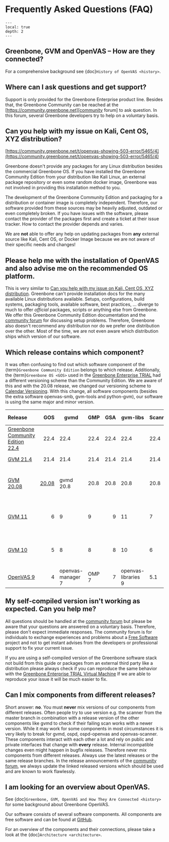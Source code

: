 # Frequently Asked Questions (FAQ)

```{contents}
---
local: true
depth: 2
---
```

## Greenbone, GVM and OpenVAS – How are they connected?

For a comprehensive background see {doc}`History of OpenVAS <history>`.

## Where can I ask questions and get support?

Support is only provided for the Greenbone Enterprise product line.
Besides that, the Greenbone Community can be reached at the [https://community.greenbone.net][community forum]
to ask question. In this forum, several Greenbone developers try to help on a
voluntary basis.

## Can you help with my issue on Kali, Cent OS, XYZ distribution?

[https://community.greenbone.net/t/openvas-showing-503-error/5465/4](https://community.greenbone.net/t/openvas-showing-503-error/5465/4)

Greenbone doesn't provide any packages for any Linux distribution besides the
commercial Greenbone OS. If you have installed the Greenbone Community Edition
from your distribution like Kali Linux, an external package repository
or even some random docker image, Greenbone was not involved in providing this
installation method to you.

The development of the Greenbone Community Edition and packaging for a
distribution or container image is completely independent. Therefore, our
software provided from these sources may be heavily adjusted, outdated or even
completely broken. If you have issues with the software, please contact the
provider of the packages first and create a ticket at their issue tracker. How
to contact the provider depends and varies.

We are **not** able to offer any help on updating packages from **any** external
source like Kali, Cent OS, or Docker Image because we are not aware of their
specific needs and changes!

## Please help me with the installation of OpenVAS and also advise me on the recommended OS platform.

This is very similar to [Can you help with my issue on Kali, Cent OS, XYZ distribution](#can-you-help-with-my-issue-on-kali-cent-os-xyz-distribution).
Greenbone can't provide installation docs for the many available Linux
distributions available. Setups, configurations, build systems, packaging tools,
available software, best practices, ... diverge to much to offer *official*
packages, scripts or anything else from Greenbone. We offer this Greenbone Community Edition
documentation and the [community forum] for discussing setup problems. Therefore,
Greenbone also doesn't recommend any distribution nor do we prefer one
distribution over the other. Most of the time, we are not even aware which
distribution ships which version of our software.

## Which release contains which component?

It was often confusing to find out which software component of the
{term}`Greenbone Community Edition` belongs to which release. Additionally, the
{term}`Greenbone OS <GOS>` used in the [Greenbone Enterprise TRIAL](https://www.greenbone.net/en/testnow/)
had a different versioning scheme than the Community Edition. We are aware of
this and with the 20.08 release, we changed our versioning scheme to
[Calendar Versioning](https://calver.org/). With this change, all software
components (besides the extra software openvas-smb, gvm-tools and python-gvm),
our software is using the same major and minor version.

| Release | GOS | gvmd | GMP | GSA  | gvm-libs | Scanner | Status | Release Date |
|:--------|-------:|---------|--------|--------:|-------------|------------|----------|------------|
| [Greenbone Community Edition 22.4](https://community.greenbone.net/t/greenbone-community-edition-22-4-stable-initial-release-2022-07-25/12638) | 22.4| 22.4 | 22.4 | 22.4 | 22.4 | 22.4| stable | 2022-07-25 |
| [GVM 21.4](https://community.greenbone.net/t/gvm-21-04-stable-initial-release-2021-04-16/8942) | 21.4| 21.4 | 21.4 | 21.4 | 21.4 | 21.4| oldstable | 2021-04-16 |
| [GVM 20.08](https://community.greenbone.net/t/gvm-20-08-stable-initial-release-2020-08-12/6312) | [20.08](https://community.greenbone.net/t/greenbone-os-20-08-0-released/6535) | gvmd 20.8 | 20.8 | 20.8 | 20.8 | 20.8| end-of-life (since 2021-12-02) | 2020-08-12 |
| [GVM 11](https://community.greenbone.net/t/gvm-11-stable-initial-release-2019-10-14/3674) | 6 |  9 | 9 | 9 | 11 | 7 | end-of-life (since 2020-12-31) | 2019-10-14 |
| [GVM 10](https://community.greenbone.net/t/gvm-10-old-stable-initial-release-2019-04-05/208) | 5 | 8 | 8 |8 | 10 | 6 | end-of-life (since 2020-13-31) | 2019-04-05 |
| [OpenVAS  9](https://community.greenbone.net/t/gvm-9-end-of-life-initial-release-2017-03-07/211) | 4 | openvas-manager 7 | OMP 7 | 7 | openvas-libraries 9 | 5.1 | end-of-life | 2017-03-07 |

## My self-compiled version isn't working as expected. Can you help me?

All questions should be handled at the [community forum]
but please be aware that your questions are answered on a voluntary basis. Therefore,
please don't expect immediate responses. The community forum is for individuals
to exchange experiences and problems about a [Free Software](https://en.wikipedia.org/wiki/Free_software)
project and not to get instant advises from the developers or professional
support to fix your current issue.

If you are using a self-compiled version of the Greenbone software stack not build from this
guide or packages from an external third party like a distribution please always
check if you can reproduce the same behavior with the [Greenbone Enterprise TRIAL Virtual Machine](https://www.greenbone.net/en/testnow/)
If we are able to reproduce your issue it will be much easier to fix.

## Can I mix components from different releases?

Short answer: **no**. You must **never** mix versions of our components from
different releases. Often people try to use version e.g. the scanner from the
master branch in combination with a release version of the other components like
gvmd to check if their failing scan works with a newer version. While it may
work for some components in most circumstances it is very likely to break for
gvmd, ospd, ospd-openvas and openvas-scanner. These components interact with
each other a lot and rely on public and private interfaces that change with
**every** release. Internal incompatible changes even might happen in bugfix
releases. Therefore never mix components from different releases. Always use the
latest releases or the same release branches. In the release announcements of
the [community forum], we always update the linked released versions which should
be used and are known to work flawlessly.

## I am looking for an overview about OpenVAS.

See {doc}`Greenbone, GVM, OpenVAS and How They Are Connected <history>` for some
background about Greenbone OpenVAS.

Our software consists of several software components. All components
are free software and can be found at [GitHub](https://github.com/greenbone/).

For an overview of the components and their connections, please take a look at
the {doc}`Architecture <architecture>`.

[community forum]: https://community.greenbone.net
